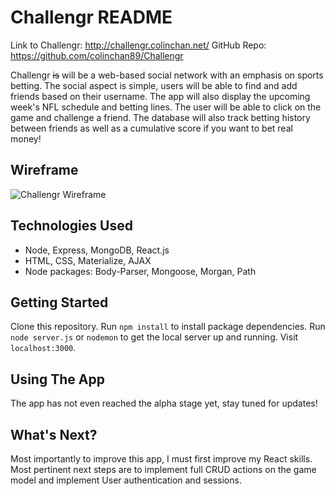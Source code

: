 # **Challengr README**
Link to Challengr: http://challengr.colinchan.net/
GitHub Repo: https://github.com/colinchan89/Challengr

Challengr ~~is~~ will be a web-based social network with an emphasis on sports
betting. The social aspect is simple, users will be able to find and add friends
based on their username. The app will also display the upcoming week's NFL
schedule and betting lines. The user will be able to click on the game and
challenge a friend. The database will also track betting history between friends
as well as a cumulative score if you want to bet real money!

## Wireframe
![Challengr Wireframe](./wirefram.png)

## Technologies Used
- Node, Express, MongoDB, React.js
- HTML, CSS, Materialize, AJAX
- Node packages: Body-Parser, Mongoose, Morgan, Path

## Getting Started
Clone this repository. Run `npm install` to install package dependencies. Run
`node server.js` or `nodemon` to get the local server up and running. Visit
`localhost:3000`.

## Using The App
The app has not even reached the alpha stage yet, stay tuned for updates!

## What's Next?
Most importantly to improve this app, I must first improve my React skills.
Most pertinent next steps are to implement full CRUD actions on the game model
and implement User authentication and sessions.
